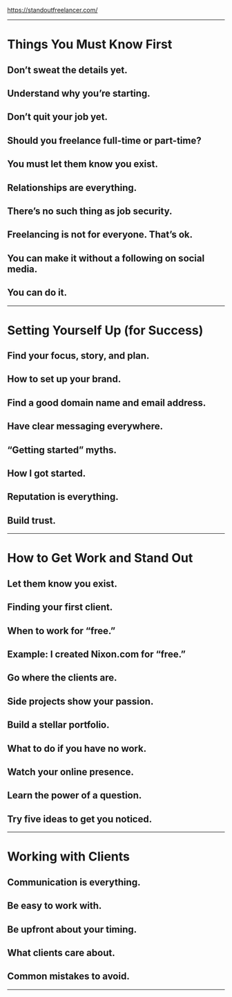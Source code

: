 
<https://standoutfreelancer.com/>

---

# Things You Must Know First

## Don’t sweat the details yet.
## Understand why you’re starting.
## Don’t quit your job yet.
## Should you freelance full-time or part-time?
## You must let them know you exist.
## Relationships are everything.
## There’s no such thing as job security.
## Freelancing is not for everyone. That’s ok.
## You can make it without a following on social media.
## You can do it.

---

# Setting Yourself Up (for Success)

## Find your focus, story, and plan.
## How to set up your brand.
## Find a good domain name and email address.
## Have clear messaging everywhere.
## “Getting started” myths.
## How I got started.
## Reputation is everything.
## Build trust.

---

# How to Get Work and Stand Out

## Let them know you exist.
## Finding your first client.
## When to work for “free.”
## Example: I created Nixon.com for “free.”
## Go where the clients are.
## Side projects show your passion.
## Build a stellar portfolio.
## What to do if you have no work.
## Watch your online presence.
## Learn the power of a question.
## Try five ideas to get you noticed.

---

# Working with Clients

## Communication is everything.
## Be easy to work with.
## Be upfront about your timing.
## What clients care about.
## Common mistakes to avoid.

---

